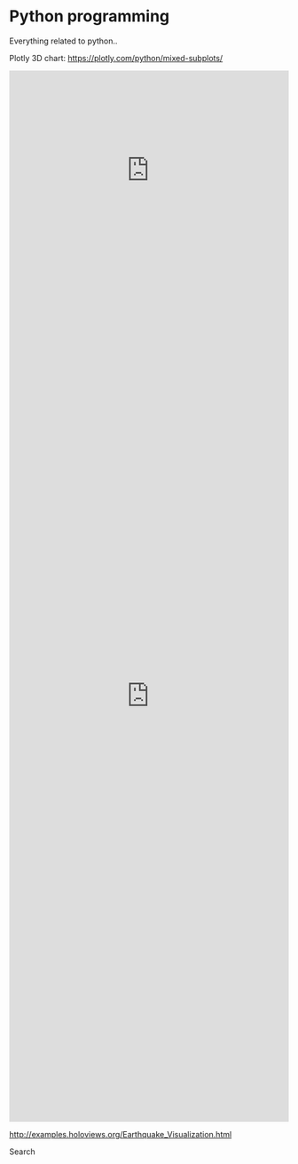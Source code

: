 # Python programming
 
Everything related to python.. 


Plotly 3D chart: https://plotly.com/python/mixed-subplots/


<iframe frameborder="0" class="juxtapose" width="100%" height="360" src="https://cdn.knightlab.com/libs/juxtapose/latest/embed/index.html?uid=051c440e-81f9-11ec-872b-fbc138ead399"></iframe>

<iframe frameborder="0" class="juxtapose" width="100%" height="1536" src="https://cdn.knightlab.com/libs/juxtapose/latest/embed/index.html?uid=6930b8c6-8541-11ec-872b-fbc138ead399"></iframe>


http://examples.holoviews.org/Earthquake_Visualization.html

 
 <a
                  target="_blank"
                  className="text-right get-started text-black font-bold px-6 py-4 rounded outline-none focus:outline-none mr-1 mb-2 bg-white active:bg-white uppercase text-sm shadow hover:shadow-lg ease-linear transition-all duration-150"
                >
                  Search
                </a>
           
     
